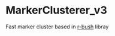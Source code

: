 
MarkerClusterer_v3
==================

Fast marker cluster based in [r-bush](https://github.com/mourner/rbush)  libray
